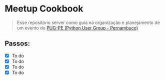 # Meetup Cookbook

>Esse repositório server como guia na organização e planejamento de um evento do [PUG-PE (Python User Group - Pernambuco)](http://pycon.pug.pe)

## Passos:
 - [x] To do
 - [x] To do
 - [x] To do
 - [x] To do
